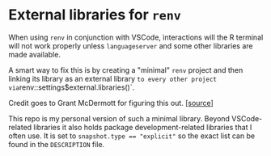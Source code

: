 # External libraries for `renv`

When using `renv` in conjunction with VSCode, ìnteractions will the R terminal will not work properly unless `languageserver` and some other libraries are made available.

A smart way to fix this is by creating a "minimal" `renv` project and then linking its library as an external library ` to every other project via `renv::settings$external.libraries()`.

Credit goes to Grant McDermott for figuring this out. [[source]](https://github.com/rstudio/renv/issues/1129#issuecomment-1499459762)

This repo is my personal version of such a minimal library. Beyond VSCode-related libraries it also holds package development-related libraries that I often use. It is set to `snapshot.type == "explicit"` so the exact list can be found in the `DESCRIPTION` file.
